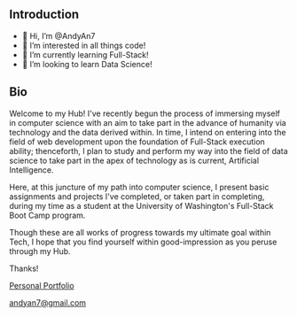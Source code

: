 ## Introduction
- 👋 Hi, I’m @AndyAn7
- 👀 I’m interested in all things code!
- 🌱 I’m currently learning Full-Stack!
- 💞️ I’m looking to learn Data Science!

## Bio

  Welcome to my Hub! I've recently begun the process of immersing myself in computer science with an aim to take part in the advance of humanity via technology and the data derived within. In time, I intend on entering into the field of web development upon the foundation of Full-Stack execution ability; thenceforth, I plan to study and perform my way into the field of data science to take part in the apex of technology as is current, Artificial Intelligence.

  Here, at this juncture of my path into computer science, I present basic assignments and projects I've completed, or taken part in completing, during my time as a student at the University of Washington's Full-Stack Boot Camp program.

  Though these are all works of progress towards my ultimate goal within Tech, I hope that you find yourself within good-impression as you peruse through my Hub.
  
  Thanks!
  
  [Personal Portfolio](https://andyan7.github.io/Personal-Portfolio)
  
  andyan7@gmail.com
<!---
AndyAn7/AndyAn7 is a ✨ special ✨ repository because its `README.md` (this file) appears on your GitHub profile.
You can click the Preview link to take a look at your changes.
--->
